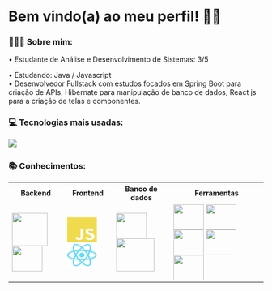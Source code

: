 <h1> Bem vindo(a) ao meu perfil! 👋🏽 </h1>

<h3> 👨🏽‍💻 Sobre mim: </h3>
  • Estudante de Análise e Desenvolvimento de Sistemas: 3/5 <br>
  
  • Estudando: Java / Javascript <br>
  • Desenvolvedor Fullstack com estudos focados em Spring Boot para criação de APIs, Hibernate para manipulação de banco de dados, React js para a criação de telas e componentes. <br>

<h3> 💻 Tecnologias mais usadas: </h3>
  <img height="180em" src="https://github-readme-stats.vercel.app/api/top-langs/?username=JoaoLeo&layout=compact&langs_count=6&theme=tokyonight"/>
  <div style="display: inline_block">
  
  <h3> 📚 Conhecimentos: </h3>
<table>
  <tr>
    <th>Backend</th>
    <th>Frontend</th>
    <th>Banco de dados</th>
    <th>Ferramentas</th>
  </tr>
  <tr>
    <td>
      <img align="center" height="65" width="70" src="https://cdn.jsdelivr.net/gh/devicons/devicon/icons/java/java-original-wordmark.svg">
      <img align="center" height="50" width="60" src="https://cdn.jsdelivr.net/gh/devicons/devicon/icons/spring/spring-original.svg">
    </td>
    <td>
      <img align="center" height="50" width="60" src="https://raw.githubusercontent.com/devicons/devicon/master/icons/javascript/javascript-plain.svg">
      <img align="center" height="50" width="60" src="https://raw.githubusercontent.com/devicons/devicon/master/icons/react/react-original.svg">
    </td>
    <td>
      <img align="center" height="50" width="60" src="https://cdn.jsdelivr.net/gh/devicons/devicon/icons/mysql/mysql-original.svg">
      <img align="center" height="65" width="75" src="https://cdn.jsdelivr.net/gh/devicons/devicon/icons/microsoftsqlserver/microsoftsqlserver-plain-wordmark.svg">
    </td>
    <td>
      <img align="center" height="50" width="60" src="https://cdn.jsdelivr.net/gh/devicons/devicon/icons/intellij/intellij-plain.svg">
      <img align="center" height="50" width="60" src="https://cdn.jsdelivr.net/gh/devicons/devicon/icons/vscode/vscode-original.svg">
      <img align="center" height="50" width="60" src="https://cdn.jsdelivr.net/gh/devicons/devicon/icons/git/git-original.svg">
      <img align="center" height="50" width="60" src="https://cdn.jsdelivr.net/gh/devicons/devicon/icons/linux/linux-original.svg">   
      <img align="center" height="50" width="60" src="https://cdn.jsdelivr.net/gh/devicons/devicon/icons/ubuntu/ubuntu-plain.svg">  
    </td>
  </tr>
</table>
